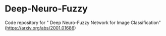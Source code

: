 # Deep-Neuro-Fuzzy
Code repository for " Deep Neuro-Fuzzy Network for Image Classification" (https://arxiv.org/abs/2001.01686)
